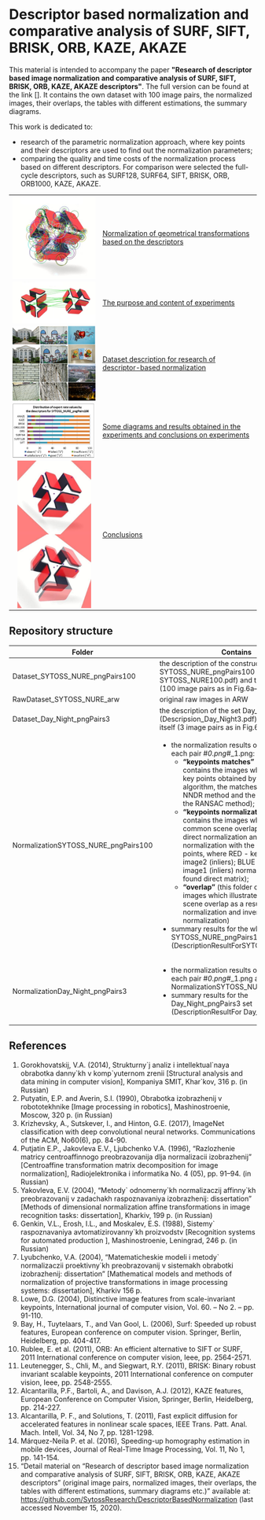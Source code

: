 <h1>Descriptor based normalization and comparative analysis of SURF, SIFT, BRISK, ORB, KAZE, AKAZE</h1>

This material is intended to accompany the paper **"Research of descriptor based image normalization and comparative analysis of SURF, SIFT, BRISK, ORB, KAZE, AKAZE descriptors"**. The full version can be found at the link [].
It contains the own dataset with 100 image pairs, the normalized images, their overlaps, the tables with different estimations, the summary diagrams.

This work is dedicated to:
* research of the parametric normalization approach, where key points and their descriptors are used to find out the normalization parameters;
* comparing the quality and time costs of the normalization process based on different descriptors. For comparison were selected the full-cycle descriptors, such as SURF128, SURF64, SIFT, BRISK, ORB, ORB1000, KAZE, AKAZE.

<table align="center">
  <tr>
    <td align="center"><img src="/doc/images/normalization_keypoints.jpg" width="200" align="center"></td>
    <td align="left"><a href="https://github.com/SytossResearch/DescriptorBasedNormalization/blob/master/doc/Normalization%20of%20geometrical%20transformations%20based%20on%20the%20descriptors.md#normalization-of-geometrical-transformations-based-on-the-descriptors">Normalization of geometrical transformations based on the descriptors</a></td>
  </tr>
  <tr></tr>
  <tr>
    <td align="center"><img src="/doc/images/normalization_matches.jpg" width="300"  align="center"></td>
    <td align="left"><a href="https://github.com/SytossResearch/DescriptorBasedNormalization/blob/master/doc/The%20purpose%20and%20content%20of%20experiments.md#the-purpose-and-content-of-experiments">The purpose and content of experiments</a></td>
  </tr>
  <tr></tr>
  <tr>
    <td align="center"><img src="/doc/images/dataset.png" width="300"  align="center"></td>
    <td align="left"><a href="https://github.com/SytossResearch/DescriptorBasedNormalization/blob/master/doc/Dataset%20description%20for%20research%20of%20descriptor-based%20normalization.md#dataset-description-for-research-of-descriptor-based-normalization">Dataset description for research of descriptor-based normalization</a></td>
  </tr>
  <tr></tr>
  <tr>
    <td align="center"><img src="/doc/images/expert_rates_diagram.png" width="400"  align="center"></td>
    <td align="left"><a href="https://github.com/SytossResearch/DescriptorBasedNormalization/blob/master/doc/Some%20diagrams%20and%20results%20obtained%20in%20the%20experiments%20and%20conclusions%20on%20experiments.md#some-diagrams-and-results-obtained-in-the-experiments-and-conclusions-on-experiments">Some diagrams and results obtained in the experiments and conclusions on experiments</a></td>
  </tr>
  <tr></tr>
  <tr>
    <td align="center"><img src="/doc/images/normalization1.jpg" width="150"  align="center"> <img src="/doc/images/normalization2.jpg" width="150"  align="center"></td>
    <td align="left"><a href="https://github.com/SytossResearch/DescriptorBasedNormalization/blob/master/doc/Conclusions.md#conclusions">Conclusions</a></td>
  </tr>
</table>

<h2>Repository structure</h2>

|Folder | Contains|
--- | --- 
| Dataset_SYTOSS_NURE_pngPairs100     | the description of the constructed dataset SYTOSS_NURE_pngPairs100 (Description SYTOSS_NURE100.pdf) and the dataset itself (100 image pairs as in Fig.6a–e)    
| RawDataset_SYTOSS_NURE_arw     | original raw images in ARW  
| Dataset_Day_Night_pngPairs3  | the description of the set Day_Night_pngPairs3 (Descripsion_Day_Night3.pdf) and this set itself (3 image pairs as in Fig.6f)     
| NormalizationSYTOSS_NURE_pngPairs100 | <ul> <li> the normalization results on each step for each pair  #_0.png_#_1.png:  <ul><li>**“keypoints matches”** (this folder contains the images which illustrate the key points obtained by each descriptor algorithm, the matches found with the NNDR method and the inliers found with the RANSAC method);</li> <li>**“keypoints normalization”** (this folder contains the images which illustrate the common scene overlap as a result of direct normalization and inverse normalization with the displayed key points, where RED -  key points of image2 (inliers); BLUE - key points of image1 (inliers) normalized with the found direct matrix);</li> <li>**“overlap”** (this folder contains the images which illustrate the common scene overlap as a result of direct normalization and inverse normalization)</li> </li> </ul> <li> summary results for the whole dataset  SYTOSS_NURE_pngPairs100  and all sets (DescriptionResultForSYTOSS_NURE.pdf)</li> </ul>
| NormalizationDay_Night_pngPairs3 |  <ul><li>the normalization results on each step for each pair  #_0.png_#_1.png as for NormalizationSYTOSS_NURE_pngPairs100;</li> <li>summary results for the Day_Night_pngPairs3 set  (DescriptionResultFor Day_Night.pdf)</li></ul>

<h2>References</h2>

1.	Gorokhovatskij, V.A. (2014), Strukturny\`j analiz i intellektual\`naya obrabotka danny\`kh v komp\`yuternom zrenii [Structural analysis and data mining in computer vision], Kompaniya SMIT, Khar\`kov, 316 p. (in Russian)
2.	Putyatin, E.P. and Averin, S.I. (1990), Obrabotka izobrazhenij v robototekhnike [Image processing in robotics], Mashinostroenie, Moscow, 320 p. (in Russian)
3.	Krizhevsky, A., Sutskever, I., and Hinton, G.E. (2017), ImageNet classification with deep convolutional neural networks. Communications of the ACM, No60(6), pp. 84-90. 
4.	Putjatin E.P., Jakovleva E.V., Ljubchenko V.A. (1996), “Razlozhenie matricy centroaffinnogo preobrazovanija dlja normalizacii izobrazhenij” [Centroaffine transformation matrix decomposition for image normalization], Radiojelektronika i informatika No. 4 (05), pp. 91–94. (in Russian)
5.	Yakovleva, E.V. (2004), “Metody\` odnomerny\`kh normalizaczij affinny\`kh preobrazovanij v zadachakh raspoznavaniya izobrazhenij: dissertation” [Methods of dimensional normalization affine transformations in image recognition tasks: dissertation], Kharkiv, 199 p. (in Russian)
6.	Genkin, V.L., Erosh, I.L., and Moskalev, E.S. (1988), Sistemy\` raspoznavaniya avtomatizirovanny\`kh proizvodstv [Recognition systems for automated production ], Mashinostroenie, Leningrad, 246 p. (in Russian)
7.	Lyubchenko, V.A. (2004), “Matematicheskie modeli i metody\` normalizaczii proektivny\`kh preobrazovanij v sistemakh obrabotki izobrazhenij: dissertation” [Mathematical models and methods of normalization of projective transformations in image processing systems: dissertation], Kharkiv 156 p.  
8.	Lowe, D.G. (2004), Distinctive image features from scale-invariant keypoints, International journal of computer vision, Vol. 60. – No 2. – pp. 91-110.
9.	Bay, H., Tuytelaars, T., and Van Gool, L. (2006), Surf: Speeded up robust features, European conference on computer vision. Springer, Berlin, Heidelberg, pp. 404-417. 
10.	Rublee, E. et al. (2011), ORB: An efficient alternative to SIFT or SURF, 2011 International conference on computer vision, Ieee, pp. 2564-2571. 
11.	Leutenegger, S., Chli, M., and Siegwart, R.Y. (2011), BRISK: Binary robust invariant scalable keypoints, 2011 International conference on computer vision, Ieee, pp. 2548-2555. 
12.	Alcantarilla, P.F., Bartoli, A., and Davison, A.J. (2012), KAZE features, European Conference on Computer Vision, Springer, Berlin, Heidelberg, pp. 214-227. 
13.	Alcantarilla, P. F., and Solutions, T. (2011), Fast explicit diffusion for accelerated features in nonlinear scale spaces, IEEE Trans. Patt. Anal. Mach. Intell, Vol. 34, No 7, pp. 1281-1298. 
14.	Márquez-Neila P. et al. (2016), Speeding-up homography estimation in mobile devices, Journal of Real-Time Image Processing, Vol. 11, No 1, pp. 141-154.
15.	“Detail material on “Research of descriptor based image normalization and comparative analysis of SURF, SIFT, BRISK, ORB, KAZE, AKAZE descriptors” (original image pairs, normalized images, their overlaps, the tables with different estimations, summary diagrams etc.)” available at: https://github.com/SytossResearch/DescriptorBasedNormalization (last accessed November 15, 2020).
